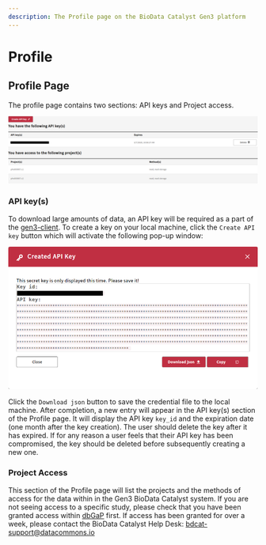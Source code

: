 ```yaml
---
description: The Profile page on the BioData Catalyst Gen3 platform
---
```


# Profile

## Profile Page

The profile page contains two sections: API keys and Project access.

![Profile page with an active key and access to projects](../../.gitbook/assets/screenshot_2020-02-06-https-preprod-gen3-biodatacatalyst-nhlbi-nih-gov.png)

### API key\(s\)

To download large amounts of data, an API key will be required as a part of the [gen3-client](https://gen3.org/resources/user/gen3-client/). To create a key on your local machine, click the `Create API key` button which will activate the following pop-up window:

![API key creation pop-up window.](../../.gitbook/assets/screenshot_2020-02-06-https-preprod-gen3-biodatacatalyst-nhlbi-nih-gov-1.png)

Click the `Download json` button to save the credential file to the local machine. After completion, a new entry will appear in the API key\(s\) section of the Profile page. It will display the API key `key_id` and the expiration date \(one month after the key creation\). The user should delete the key after it has expired. If for any reason a user feels that their API key has been compromised, the key should be deleted before subsequently creating a new one.

### Project Access

This section of the Profile page will list the projects and the methods of access for the data within in the Gen3 BioData Catalyst system. If you are not seeing access to a specific study, please check that you have been granted access within [dbGaP](https://www.ncbi.nlm.nih.gov/gap/) first. If access has been granted for over a week, please contact the BioData Catalyst Help Desk: bdcat-support@datacommons.io

